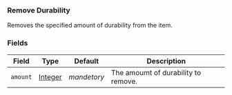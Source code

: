 ### Remove Durability

Removes the specified amount of durability from the item.

### Fields

Field  | Type | Default | Description
-------|------|---------|-------------
`amount` | [Integer]() | *mandetory* | The amoumt of durability to remove.
